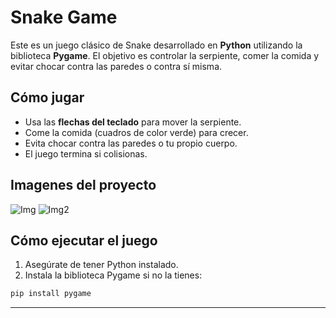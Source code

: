 #  Snake Game

Este es un juego clásico de Snake desarrollado en **Python** utilizando la biblioteca **Pygame**. El objetivo es controlar la serpiente, comer la comida y evitar chocar contra las paredes o contra sí misma.


##  Cómo jugar

- Usa las **flechas del teclado** para mover la serpiente.
- Come la comida (cuadros de color verde) para crecer.
- Evita chocar contra las paredes o tu propio cuerpo.
- El juego termina si colisionas.

##  Imagenes del proyecto


![Img](image-1.png)
![Img2](image-2.png)

##  Cómo ejecutar el juego

1. Asegúrate de tener Python instalado.
2. Instala la biblioteca Pygame si no la tienes:

```bash
pip install pygame
```
---